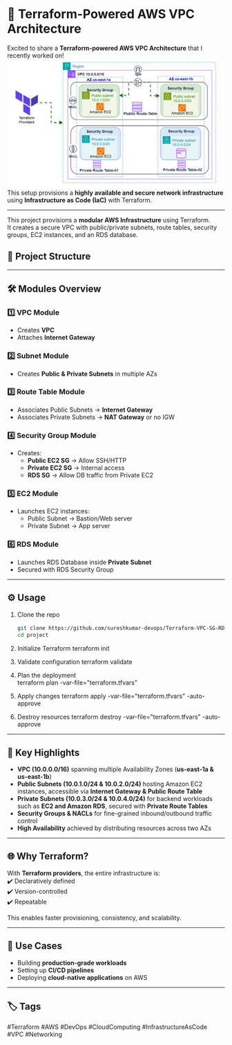 # 🚀 Terraform-Powered AWS VPC Architecture

Excited to share a **Terraform-powered AWS VPC Architecture** that I recently worked on! 
![AWS VPC Architecture](https://raw.githubusercontent.com/sureshkumar-devops/Terraform-VPC-SG-RDS-EC2-Dynamically/refs/heads/master/Architecture.png)
This setup provisions a **highly available and secure network infrastructure** using **Infrastructure as Code (IaC)** with Terraform.  

---
This project provisions a **modular AWS Infrastructure** using Terraform.  
It creates a secure VPC with public/private subnets, route tables, security groups, EC2 instances, and an RDS database.  
## 📂 Project Structure  

---

## 🛠️ Modules Overview  

### 1️⃣ **VPC Module**
- Creates **VPC**  
- Attaches **Internet Gateway**  

### 2️⃣ **Subnet Module**
- Creates **Public & Private Subnets** in multiple AZs  

### 3️⃣ **Route Table Module**
- Associates Public Subnets → **Internet Gateway**  
- Associates Private Subnets → **NAT Gateway** or no IGW  

### 4️⃣ **Security Group Module**
- Creates:
  - **Public EC2 SG** → Allow SSH/HTTP  
  - **Private EC2 SG** → Internal access  
  - **RDS SG** → Allow DB traffic from Private EC2  

### 5️⃣ **EC2 Module**
- Launches EC2 instances:
  - Public Subnet → Bastion/Web server  
  - Private Subnet → App server  

### 6️⃣ **RDS Module**
- Launches RDS Database inside **Private Subnet**  
- Secured with RDS Security Group  

---

## ⚙️ Usage  

1. Clone the repo  
   ```bash
   git clone https://github.com/sureshkumar-devops/Terraform-VPC-SG-RDS-EC2-Dynamically.git
   cd project
   
2. Initialize Terraform
   terraform init
   
3. Validate configuration
   terraform validate   

4. Plan the deployment  
   terraform plan -var-file="terraform.tfvars"

5. Apply changes 
   terraform apply -var-file="terraform.tfvars" -auto-approve
   
6. Destroy resources 
   terraform destroy -var-file="terraform.tfvars" -auto-approve
---

## 🔹 Key Highlights

- **VPC (10.0.0.0/16)** spanning multiple Availability Zones (**us-east-1a & us-east-1b**)  
- **Public Subnets (10.0.1.0/24 & 10.0.2.0/24)** hosting Amazon EC2 instances, accessible via **Internet Gateway & Public Route Table**  
- **Private Subnets (10.0.3.0/24 & 10.0.4.0/24)** for backend workloads such as **EC2 and Amazon RDS**, secured with **Private Route Tables**  
- **Security Groups & NACLs** for fine-grained inbound/outbound traffic control  
- **High Availability** achieved by distributing resources across two AZs  


---

## 🌐 Why Terraform?

With **Terraform providers**, the entire infrastructure is:  
✔️ Declaratively defined  
✔️ Version-controlled  
✔️ Repeatable  

This enables faster provisioning, consistency, and scalability.  

---

## 📌 Use Cases

- Building **production-grade workloads**  
- Setting up **CI/CD pipelines**  
- Deploying **cloud-native applications** on AWS  

---

## 🏷️ Tags

#Terraform #AWS #DevOps #CloudComputing #InfrastructureAsCode #VPC #Networking
